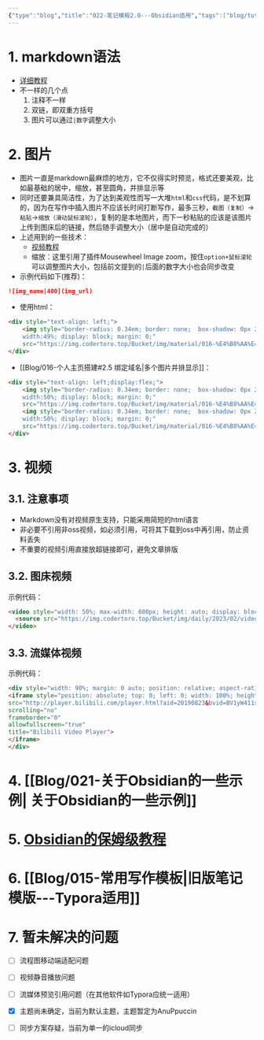 ```yaml
---
{"type":"blog","title":"022-笔记模板2.0---Obsidian适用","tags":["blog/tutorial","blog/software"],"establish":"2025/02/21","update":"2024/05/03","dg-publish":true,"permalink":"/blog/022-2-0-obsidian/","dgPassFrontmatter":true,"noteIcon":"","created":"2025-02-21T11:01:33.107+08:00","updated":"2025-03-03T20:50:14.554+08:00"}
---
```



# 1. markdown语法
- [详细教程](https://forum-zh.obsidian.md/t/topic/435)
- 不一样的几个点
	1. 注释不一样
	2. 双链，即双重方括号
	3. 图片可以通过`|数字`调整大小

# 2. 图片
- 图片一直是markdown最麻烦的地方，它不仅得实时预览，格式还要美观，比如最基础的居中，缩放，甚至圆角，并排显示等
- 同时还要兼具简洁性，为了达到美观性而写一大堆`html`和`css`代码，是不划算的，因为在写作中插入图片不应该长时间打断写作，最多三秒，`截图（复制）`-> `粘贴`->`缩放（滑动鼠标滚轮）`，复制的是本地图片，而下一秒粘贴的应该是该图片上传到图床后的链接，然后随手调整大小（居中是自动完成的）
- 上述用到的一些技术：
	- [视频教程](https://www.bilibili.com/video/BV1pB4y1n7gM?spm_id_from=333.788.videopod.sections&vd_source=b1e0514ac8f96b293918d3b728540af8)
	- 缩放：这里引用了插件Mousewheel Image zoom，按住`option+鼠标滚轮`可以调整图片大小，包括前文提到的`|`后面的数字大小也会同步改变
- 示例代码如下(推荐)：
```markdown
![img_name|400](img_url)
```
- 使用html：
``` html
<div style="text-align: left;">
    <img style="border-radius: 0.34em; border: none;  box-shadow: 0px 2px 5px rgba(0, 0, 0, .2); 
    width:49%; display: block; margin: 0;" 
    src="https://img.codertoro.top/Bucket/img/material/016-%E4%B8%AA%E4%BA%BA%E4%B8%BB%E9%A1%B5%E6%90%AD%E5%BB%BA/iShot_2023-05-12_17.11.55.jpg">
</div>
```
- [[Blog/016-个人主页搭建#2.5 绑定域名\|多个图片并排显示]]：
```html
<div style="text-align: left;display:flex;">
    <img style="border-radius: 0.34em; border: none;  box-shadow: 0px 2px 5px rgba(0, 0, 0, .2); 
    width:50%; display: block; margin: 0;" 
    src="https://img.codertoro.top/Bucket/img/material/016-%E4%B8%AA%E4%BA%BA%E4%B8%BB%E9%A1%B5%E6%90%AD%E5%BB%BA/iShot_2023-05-12_17.20.22.jpg">
    <img style="border-radius: 0.34em; border: none;  box-shadow: 0px 2px 5px rgba(0, 0, 0, .2); 
    width:50%; display: block; margin: 0;" 
    src="https://img.codertoro.top/Bucket/img/material/016-%E4%B8%AA%E4%BA%BA%E4%B8%BB%E9%A1%B5%E6%90%AD%E5%BB%BA/iShot_2023-05-12_17.22.11.jpg">
</div>
```
# 3. 视频
## 3.1. 注意事项
- Markdown没有对视频原生支持，只能采用简短的html语言
- 非必要不引用非oss视频，如必须引用，可将其下载到oss中再引用，防止资料丢失
- 不重要的视频引用直接放超链接即可，避免文章排版
## 3.2. 图床视频
示例代码：
```markdown
<video style="width: 50%; max-width: 600px; height: auto; display: block; margin: auto;" controls playsinline>
  <source src="https://img.codertoro.top/Bucket/img/daily/2023/02/video_20230226%E6%BB%A8%E6%B5%B7%E5%85%AC%E5%9B%AD.mp4">
</video>

```
## 3.3. 流媒体视频
示例代码：
```markdown
<div style="width: 90%; margin: 0 auto; position: relative; aspect-ratio: 16 / 9; background: black;"> 
<iframe style="position: absolute; top: 0; left: 0; width: 100%; height: 100%; object-fit: contain;" 
src="http://player.bilibili.com/player.html?aid=20190823&bvid=BV1yW411s7og&cid=32964980&page=1&autoplay=0" 
scrolling="no" 
frameborder="0" 
allowfullscreen="true" 
title="Bilibili Video Player"> 
</iframe>
</div>
```
# 4. [[Blog/021-关于Obsidian的一些示例\| 关于Obsidian的一些示例]]
# 5. [Obsidian的保姆级教程](https://space.bilibili.com/443605967/lists/266172?type=season)
# 6. [[Blog/015-常用写作模板\|旧版笔记模版---Typora适用]]
# 7. 暂未解决的问题
- [ ] 流程图移动端适配问题
- [ ] 视频静音播放问题
- [ ] 流媒体预览引用问题（在其他软件如Typora应统一适用）
- [x] 主题尚未确定，当前为默认主题，主题暂定为AnuPpuccin
- [ ] 同步方案存疑，当前为单一的icloud同步


